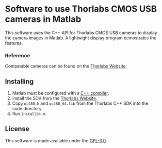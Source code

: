 # Software to use Thorlabs CMOS USB cameras in Matlab
This software uses the C++ API for Thorlabs CMOS USB cameras to display the camera images in Matlab. A lightwight display program demostrates the features. 

### Reference
Compatable cameras can be found on the [Thorlabs Website](https://www.thorlabs.com/newgrouppage9.cfm?objectgroup_id=4024).

## Installing 
1. Matlab must be configured with a [C++ compiler](https://www.mathworks.com/support/compilers.html). 
2. Install the SDK from the [Thorlabs Website](https://www.thorlabs.com/newgrouppage9.cfm?objectgroup_id=4024).
3. Copy `uc480.h` and `uc480_64.lib` from the Thorlabs C++ SDK into the code directory.
4. Run `Install64.m`.

## License
This software is made available under the [GPL-3.0](LICENSE).
